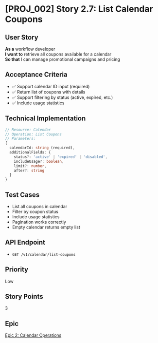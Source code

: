 # [PROJ_002] Story 2.7: List Calendar Coupons

## User Story
**As a** workflow developer  
**I want to** retrieve all coupons available for a calendar  
**So that** I can manage promotional campaigns and pricing

## Acceptance Criteria
- ✅ Support calendar ID input (required)
- ✅ Return list of coupons with details
- ✅ Support filtering by status (active, expired, etc.)
- ✅ Include usage statistics

## Technical Implementation
```typescript
// Resource: Calendar
// Operation: List Coupons
// Parameters:
{
  calendarId: string (required),
  additionalFields: {
    status?: 'active' | 'expired' | 'disabled',
    includeUsage?: boolean,
    limit?: number,
    after?: string
  }
}
```

## Test Cases
- List all coupons in calendar
- Filter by coupon status
- Include usage statistics
- Pagination works correctly
- Empty calendar returns empty list

## API Endpoint
- `GET /v1/calendar/list-coupons`

## Priority
Low

## Story Points
3

## Epic
[Epic 2: Calendar Operations](./epic.md)
